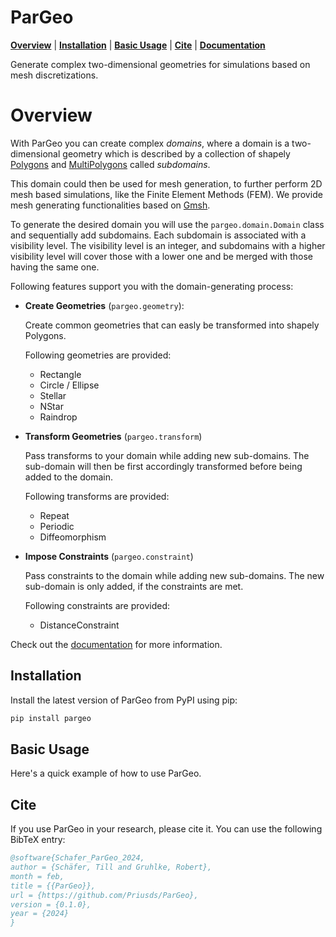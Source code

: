 # ParGeo

[**Overview**](#overview)
| [**Installation**](#installation)
| [**Basic Usage**](#basic-usage)
| [**Cite**](#cite)
| [**Documentation**](https://pargeo.readthedocs.io/en/latest/)

Generate complex two-dimensional geometries for simulations based on mesh discretizations.

# Overview

With ParGeo you can create complex _domains_, where a domain is a two-dimensional geometry which is described by a collection of shapely [Polygons](https://shapely.readthedocs.io/en/stable/reference/shapely.Polygon.html#shapely.Polygon) and [MultiPolygons](https://shapely.readthedocs.io/en/stable/reference/shapely.MultiPolygon.html#shapely.MultiPolygon) called _subdomains_.

This domain could then be used for mesh generation, to further perform 2D mesh based simulations, like the Finite Element Methods (FEM). We provide mesh generating functionalities based on [Gmsh](https://gmsh.info).

To generate the desired domain you will use the `pargeo.domain.Domain` class and sequentially add subdomains. Each subdomain is associated with a visibility level. The visibility level is an integer, and subdomains with a higher visibility level will cover those with a lower one and be merged with those having the same one.

Following features support you with the domain-generating process:

- **Create Geometries** (`pargeo.geometry`): 
    
    Create common geometries that can easly be transformed into shapely Polygons.

    Following geometries are provided:

    - Rectangle
    - Circle / Ellipse
    - Stellar
    - NStar
    - Raindrop 

- **Transform Geometries** (`pargeo.transform`)

    Pass transforms to your domain while adding new sub-domains. The sub-domain will then be first accordingly transformed before being added to the domain.

    Following transforms are provided:

    - Repeat
    - Periodic
    - Diffeomorphism

- **Impose Constraints** (`pargeo.constraint`)

    Pass constraints to the domain while adding new sub-domains. The new sub-domain is only added, if the constraints are met.
    
    Following constraints are provided:

    - DistanceConstraint

Check out the [documentation](https://pargeo.readthedocs.io/en/latest/) for more information.

## Installation

Install the latest version of ParGeo from PyPI using pip:

```bash
pip install pargeo
``` 

## Basic Usage

Here's a quick example of how to use ParGeo.


## Cite

If you use ParGeo in your research, please cite it. You can use the following BibTeX entry:

```bibtex
@software{Schafer_ParGeo_2024,
author = {Schäfer, Till and Gruhlke, Robert},
month = feb,
title = {{ParGeo}},
url = {https://github.com/Priusds/ParGeo},
version = {0.1.0},
year = {2024}
}
```